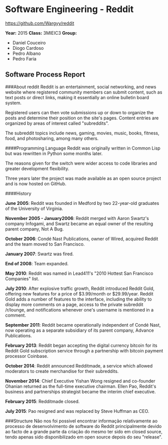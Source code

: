 # Software Engineering - Reddit
https://github.com/Wargyy/reddit

**Year:** 2015 **Class:** 3MIEIC3 
**Group:**
* Daniel Couceiro
* Diogo Cardoso
* Pedro Albano
* Pedro Faria



## Software Process Report


###About reddit
Reddit is an entertainment, social networking, and news website where registered community members can submit content, such as text posts or direct links, making it essentially an online bulletin board system. 

Registered users can then vote submissions up or down to organize the posts and determine their position on the site's pages. Content entries are organized by areas of interest called "subreddits". 

The subreddit topics include news, gaming, movies, music, books, fitness, food, and photosharing, among many others.

####Programming Language
Reddit was originally written in Common Lisp but was rewritten in Python some months later.

The reasons given for the switch were wider access to code libraries and greater development flexibility.

Three years later the project was made available as an open source project and is now hosted on GitHub.

####History

**June 2005**: Reddit was founded in Medford by two 22-year-old graduates of the University of Virginia. 

**November 2005 - January2006**: Reddit merged with Aaron Swartz's company Infogami, and Swartz became an equal owner of the resulting parent company, Not A Bug. 

**October 2006**: Condé Nast Publications, owner of Wired, acquired Reddit and the team moved to San Francisco.

**January 2007**: Swartz was fired.

**End of 2008**: Team expanded.

**May 2010**: Reddit was named in Lead411's "2010 Hottest San Francisco Companies" list.

**July 2010**: After explosive traffic growth, Reddit introduced Reddit Gold, offering new features for a price of $3.99/month or $29.99/year. Reddit Gold adds a number of features to the interface, including the ability to display more comments on a page, access to the private subreddit /r/lounge, and notifications whenever one's username is mentioned in a comment.

**September 2011**: Reddit became operationally independent of Condé Nast, now operating as a separate subsidiary of its parent company, Advance Publications.

**February 2013**: Reddit began accepting the digital currency bitcoin for its Reddit Gold subscription service through a partnership with bitcoin payment processor Coinbase.

**October 2014**: Reddit announced Redditmade, a service which allowed moderators to create merchandise for their subreddits.

**November 2014**: Chief Executive Yishan Wong resigned and co-founder Ohanian returned as the full-time executive chairman. Ellen Pao, Reddit's business and partnerships strategist became the interim chief executive.

**February 2015**: Redditmade closed.

**July 2015**: Pao resigned and was replaced by Steve Huffman as CEO.


###Structure
Não nos foi possivel encontrar informação relativamente ao processo de desenvolvimento de software do Reddit principalmente devido ao facto de a grande parte da criação do mesmo ter sido em closed source, tendo apenas sido disponibilizado em open source depois do seu "release".
